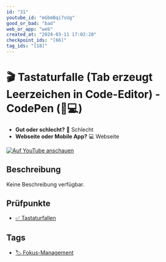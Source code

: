 ```yaml
---
id: "31"
youtube_id: "mGbmBqi7sUg"
good_or_bad: "bad"
web_or_app: "web"
created_at: "2024-03-11 17:02:20"
checkpoint_ids: "[66]"
tag_ids: "[18]"
---
```


# 🎬 Tastaturfalle (Tab erzeugt Leerzeichen in Code-Editor) - CodePen (🚨💻)

- **Gut oder schlecht?** 🚨 Schlecht
- **Webseite oder Mobile App?** 💻 Webseite

[![Auf YouTube anschauen](https://img.youtube.com/vi/mGbmBqi7sUg/sddefault.jpg)](https://youtu.be/mGbmBqi7sUg)

## Beschreibung

Keine Beschreibung verfügbar.

## Prüfpunkte

- [✅ Tastaturfallen](/de/wcag/2.1.2-keine-tastaturfalle/tastaturfallen)

## Tags

- [🏷️ Fokus-Management](/de/tags/fokus-management)
